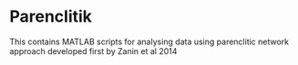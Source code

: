 # Parenclitik
This contains MATLAB scripts for analysing data using parenclitic network approach developed first by Zanin et al 2014
